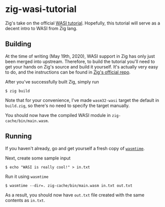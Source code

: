 # zig-wasi-tutorial

Zig's take on the official [WASI tutorial]. Hopefully, this tutorial will serve as a
decent intro to WASI from Zig lang.

[WASI tutorial]: https://github.com/bytecodealliance/wasmtime/blob/master/docs/WASI-tutorial.md

## Building

At the time of writing (May 19th, 2020), WASI support in Zig has only just been merged into upstream.
Therefore, to build the tutorial you'll need to get your hands on Zig's source and build it
yourself. It's actually very easy to do, and the instructions can be found in [Zig's official repo].

After you've successfully built Zig, simply run

```
$ zig build
```

Note that for your convenience, I've made `wasm32-wasi` target the default in `build.zig`, so there's
no need to specify the target manually.

You should now have the compiled WASI module in `zig-cache/bin/main.wasm`.

[Zig's official repo]: https://github.com/ziglang/zig

## Running

If you haven't already, go and get yourself a fresh copy of [`wasmtime`].

[`wasmtime`]: https://github.com/bytecodealliance/wasmtime/releases

Next, create some sample input

```
$ echo "WASI is really cool!" > in.txt
```

Run it using `wasmtime`

```
$ wasmtime --dir=. zig-cache/bin/main.wasm in.txt out.txt
```

As a result, you should now have `out.txt` file created with the same contents as `in.txt`.
